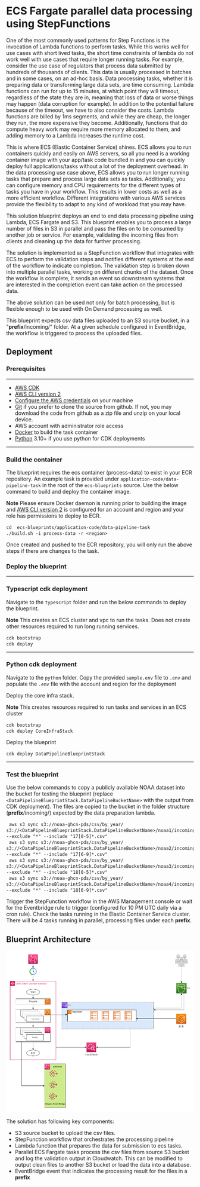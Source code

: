 # ECS Fargate parallel data processing using StepFunctions
One of the most commonly used patterns for Step Functions is the invocation of Lambda functions to perform tasks. While this works well for use cases with short lived tasks, the short time constraints of lambda do not work well with use cases that require longer running tasks.  For example, consider the use case of regulators that process data submitted by hundreds of thousands of clients. This data is usually processed in batches and in some cases, on an ad-hoc basis.  Data processing tasks, whether it is preparing data or transforming large data sets, are time consuming. Lambda functions can run for up to 15 minutes, at which point they will timeout, regardless of the state they are in, meaning that loss of data or worse things may happen (data corruption for example). In addition to the potential failure because of the timeout, we have to also consider the costs. Lambda functions are billed by 1ms segments, and while they are cheap, the longer they run, the more expensive they become. Additionally, functions that do compute heavy work may require more memory allocated to them, and adding memory to a Lambda increases the runtime cost.

This is where ECS (Elastic Container Service) shines. ECS allows you to run containers quickly and easily on AWS servers, so all you need is a working container image with your app/task code bundled in and you can quickly deploy full applications/tasks without a lot of the deployment overhead.  In the data processing use case above, ECS allows you to run longer running tasks that prepare and process large data sets as tasks. Additionally, you can configure memory and CPU requirements for the different types of tasks you have in your workflow. This results in lower costs as well as a more efficient workflow.  Different integrations with various AWS services provide the flexibility to adapt to any kind of workload that you may have.

This solution blueprint deploys an end to end data processing pipeline using Lambda, ECS Fargate and S3. This blueprint enables you to process a large number of files in S3 in parallel and pass the files on to be consumed by another job or service. For example, validating the incoming files from clients and cleaning up the data for further processing.

The solution is implemented as a StepFunction workflow that integrates with ECS to perform the validation steps and notifies different systems at the end of the workflow to indicate completion. The validation step is broken down into multiple parallel tasks, working on different chunks of the dataset. Once the workflow is complete, it sends an event so downstream systems that are interested in the completion event can take action on the processed data.

The above solution can be used not only for batch processing, but is flexible enough to be used with On Demand processing as well.

This blueprint expects csv data files uploaded to an S3 source bucket, in a "__prefix__/incoming/" folder. At a given schedule configured in EventBridge, the workflow is triggered to process the uploaded files.

## **Deployment**
### Prerequisites

---

- [AWS CDK](https://aws.amazon.com/getting-started/guides/setup-cdk/module-two/)
- [AWS CLI version 2](https://docs.aws.amazon.com/cli/latest/userguide/getting-started-install.html)
- [Configure the AWS credentials](https://docs.aws.amazon.com/cli/latest/userguide/cli-chap-configure.html) on your machine
- [Git](https://github.com/git-guides/install-git) if you prefer to clone the source from github. If not, you may download the code from github as a zip file and unzip on your local device.
- AWS account with administrator role access
- [Docker](https://docs.docker.com/engine/install/) to build the task container
- [Python](https://www.python.org/downloads/) 3.10+ if you use python for CDK deployments

----

### **Build the container**
The blueprint requires the ecs container (process-data) to exist in your ECR repository.
An example task is provided under `application-code/data-pipeline-task` in the root of the `ecs-blueprints` source. Use the below command to build and deploy the container image.

**Note** Please ensure Docker daemon is running prior to building the image and [AWS CLI version 2](https://docs.aws.amazon.com/cli/latest/userguide/getting-started-install.html) is configured for an account and region and your role has permissions to deploy to ECR.
```
cd  ecs-blueprints/application-code/data-pipeline-task
./build.sh -i process-data -r <region>
```
Once created and pushed to the ECR repository, you will only run the above steps if there are changes to the task.

### **Deploy the blueprint**
---
### Typescript cdk deployment

Navigate to the `typescript` folder and run the below commands to deploy the blueprint.

**Note** This creates an ECS cluster and vpc to run the tasks. Does not create other resources required to run long running services.

```shell
cdk bootstrap
cdk deploy
```
---
### Python cdk deployment
Navigate to the `python` folder. Copy the provided `sample.env` file to `.env` and populate the `.env` file with the account and region for the deployment

Deploy the core infra stack.

**Note** This creates resources required to run tasks and services in an ECS cluster
```shell
cdk bootstrap
cdk deploy CoreInfraStack
```

Deploy the blueprint
```shell
cdk deploy DataPipelineBlueprintStack
```
---

### **Test the blueprint**
Use the below commands to copy a publicly available NOAA dataset into the bucket for testing the blueprint (replace `<DataPipelineBlueprintStack.DataPipelineBucketName>` with the output from CDK deployment). The files are copied to the bucket in the folder structure (__prefix__/incoming/) expected by the data preparation lambda.

```shell
 aws s3 sync s3://noaa-ghcn-pds/csv/by_year/ s3://<DataPipelineBlueprintStack.DataPipelineBucketName>/noaa1/incoming/ --exclude "*" --include "17[0-5]*.csv"
 aws s3 sync s3://noaa-ghcn-pds/csv/by_year/ s3://<DataPipelineBlueprintStack.DataPipelineBucketName>/noaa2/incoming/ --exclude "*" --include "17[6-9]*.csv"
 aws s3 sync s3://noaa-ghcn-pds/csv/by_year/ s3://<DataPipelineBlueprintStack.DataPipelineBucketName>/noaa3/incoming/ --exclude "*" --include "18[0-5]*.csv"
 aws s3 sync s3://noaa-ghcn-pds/csv/by_year/ s3://<DataPipelineBlueprintStack.DataPipelineBucketName>/noaa4/incoming/ --exclude "*" --include "18[6-9]*.csv"
```

Trigger the StepFunction workflow in the AWS Management console or wait for the Eventbridge rule to trigger (configured for 10 PM UTC daily via a cron rule). 
Check the tasks running in the Elastic Container Service cluster. There will be 4 tasks running in parallel, processing files under each __prefix__. 

## **Blueprint Architecture**

<p align="center">
  <img src="../../docs/StepFunctions_ECS_S3_Blueprint.png"/>
</p>

The solution has following key components:

* S3 source bucket to upload the csv files.
* StepFunction workflow that orchestrates the processing pipeline
* Lambda function that prepares the data for submission to ecs tasks.
* Parallel ECS Fargate tasks process the csv files from source S3 bucket and log the validation output in Cloudwatch. This can be modified to output clean files to another S3 bucket or load the data into a database.
* EventBridge event that indicates the processing result for the files in a  __prefix__
